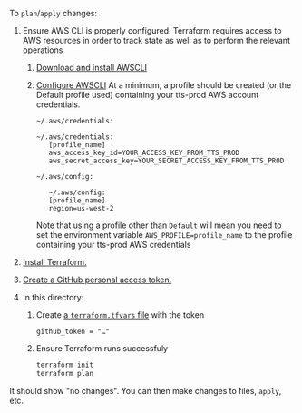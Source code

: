 To `plan`/`apply` changes:

1. Ensure AWS CLI is properly configured.  Terraform requires access to AWS resources in order to track state as well as to perform the relevant operations
   1. [Download and install AWSCLI](https://aws.amazon.com/cli/)
   1. [Configure AWSCLI](https://docs.aws.amazon.com/cli/latest/userguide/cli-configure-files.html)
      At a minimum, a profile should be created (or the Default profile used) containing your tts-prod AWS account credentials.  

      `~/.aws/credentials:`

      ```hcl
      ~/.aws/credentials:
         [profile_name]
         aws_access_key_id=YOUR_ACCESS_KEY_FROM_TTS_PROD
         aws_secret_access_key=YOUR_SECRET_ACCESS_KEY_FROM_TTS_PROD
      ```

      `~/.aws/config:`

      ```hcl
         ~/.aws/config:
         [profile_name]
         region=us-west-2
      ```

      Note that using a profile other than `Default` will mean you need to set the environment variable `AWS_PROFILE=profile_name` to the profile containing your tts-prod AWS credentials

1. [Install Terraform.](https://learn.hashicorp.com/tutorials/terraform/install-cli)
1. [Create a GitHub personal access token.](https://github.com/settings/tokens)
1. In this directory:

   1. Create [a `terraform.tfvars` file](https://www.terraform.io/docs/configuration/variables.html#variable-definitions-tfvars-files) with the token

      ```hcl
      github_token = "…"
      ```

   1. Ensure Terraform runs successfuly

      ```sh
      terraform init
      terraform plan
      ```

It should show "no changes". You can then make changes to files, `apply`, etc.

